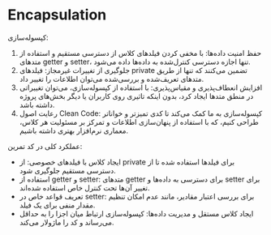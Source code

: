 # Encapsulation
کپسوله‌سازی:
1. حفظ امنیت داده‌ها: با مخفی کردن فیلدهای کلاس از دسترسی مستقیم و استفاده از متدهای getter و setter، تنها اجازه دسترسی کنترل‌شده به داده‌ها داده می‌شود.
2. جلوگیری از تغییرات غیرمجاز: فیلدهای private تضمین می‌کنند که تنها از طریق متدهای تعریف‌شده و بررسی‌شده می‌توان اطلاعات را تغییر داد.
3. افزایش انعطاف‌پذیری و مقیاس‌پذیری: با استفاده از کپسوله‌سازی، می‌توان تغییراتی در منطق متدها ایجاد کرد، بدون اینکه تاثیری روی کاربران یا دیگر بخش‌های پروژه داشته باشد.
4. رعایت اصول Clean Code: کپسوله‌سازی به ما کمک می‌کند تا کدی تمیزتر و خوانا‌تر طراحی کنیم، که با استفاده از پنهان‌سازی اطلاعات و تمرکز بر مسئولیت هر کلاس، معماری نرم‌افزار بهتری داشته باشیم.

عملکرد کلی در کد تمرین:
- ایجاد کلاس با فیلدهای خصوصی: از private برای فیلدها استفاده شده تا از دسترسی مستقیم جلوگیری شود.
- استفاده از getter و setter: متدهای getter برای دسترسی به داده‌ها و setter برای تغییر آن‌ها تحت کنترل خاص استفاده شده‌اند.
- تعریف قواعد خاص در setter: برای بررسی اعتبار مقادیر، مانند عدم امکان تنظیم مقدار منفی برای یک فیلد.
- ایجاد کلاس مستقل و مدیریت داده‌ها: کپسوله‌سازی ارتباط میان اجزا را به حداقل می‌رساند و کد را ماژولار می‌کند.
